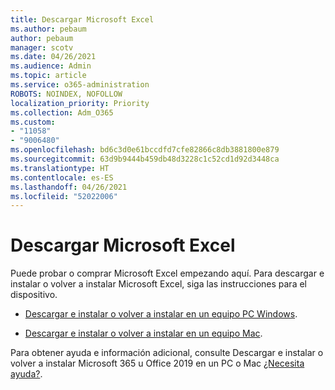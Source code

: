 ```yaml
---
title: Descargar Microsoft Excel
ms.author: pebaum
author: pebaum
manager: scotv
ms.date: 04/26/2021
ms.audience: Admin
ms.topic: article
ms.service: o365-administration
ROBOTS: NOINDEX, NOFOLLOW
localization_priority: Priority
ms.collection: Adm_O365
ms.custom:
- "11058"
- "9006480"
ms.openlocfilehash: bd6c3d0e61bccdfd7cfe82866c8db3881800e879
ms.sourcegitcommit: 63d9b9444b459db48d3228c1c52cd1d92d3448ca
ms.translationtype: HT
ms.contentlocale: es-ES
ms.lasthandoff: 04/26/2021
ms.locfileid: "52022006"
---
```

# <a name="download-microsoft-excel"></a>Descargar Microsoft Excel

Puede probar o comprar Microsoft Excel empezando aquí. Para descargar e instalar o volver a instalar Microsoft Excel, siga las instrucciones para el dispositivo. 

- [Descargar e instalar o volver a instalar en un equipo PC Windows](https://support.microsoft.com/office/download-and-install-or-reinstall-microsoft-365-or-office-2019-on-a-pc-or-mac-4414eaaf-0478-48be-9c42-23adc4716658?ui=en-us&rs=en-us&ad=us#InstallSteps=Install_on_a_PC). 

- [Descargar e instalar o volver a instalar en un equipo Mac](https://support.microsoft.com/office/download-and-install-or-reinstall-microsoft-365-or-office-2019-on-a-pc-or-mac-4414eaaf-0478-48be-9c42-23adc4716658?ui=en-us&rs=en-us&ad=us#InstallSteps=Install_on_a_Mac). 

Para obtener ayuda e información adicional, consulte Descargar e instalar o volver a instalar Microsoft 365 u Office 2019 en un PC o Mac [¿Necesita ayuda?](https://support.microsoft.com/office/download-and-install-or-reinstall-microsoft-365-or-office-2019-on-a-pc-or-mac-4414eaaf-0478-48be-9c42-23adc4716658?ui=en-us&rs=en-us&ad=us#InstallSteps=need_help). 